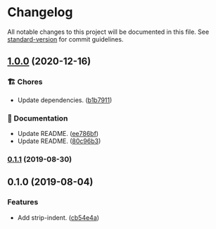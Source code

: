 # Changelog

All notable changes to this project will be documented in this file. See [standard-version](https://github.com/conventional-changelog/standard-version) for commit guidelines.

## [1.0.0](https://github.com/darkobits/strip-indent/compare/v0.1.1...v1.0.0) (2020-12-16)


### 🏗 Chores

* Update dependencies. ([b1b7911](https://github.com/darkobits/strip-indent/commit/b1b7911414cd9a998a6e3dfd8158ae4b3b8276b9))


### 📖 Documentation

* Update README. ([ee786bf](https://github.com/darkobits/strip-indent/commit/ee786bfa2cf6ba80b545f7703fc2d3c3c03ef497))
* Update README. ([80c96b3](https://github.com/darkobits/strip-indent/commit/80c96b3febb95500caed3937f8fee016c64587fb))

### [0.1.1](https://github.com/darkobits/strip-indent/compare/v0.1.0...v0.1.1) (2019-08-30)

## 0.1.0 (2019-08-04)


### Features

* Add strip-indent. ([cb54e4a](https://github.com/darkobits/strip-indent/commit/cb54e4a))
